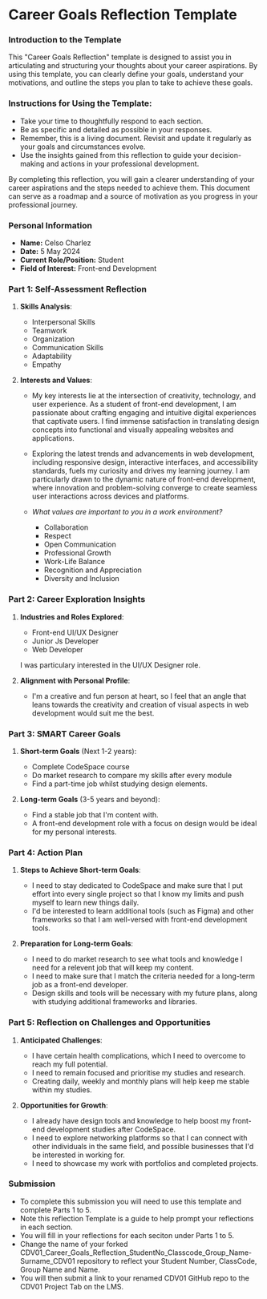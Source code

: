 
# Career Goals Reflection Template

### Introduction to the Template

This "Career Goals Reflection" template is designed to assist you in articulating and structuring your thoughts about your career aspirations. By using this template, you can clearly define your goals, understand your motivations, and outline the steps you plan to take to achieve these goals.

### Instructions for Using the Template:

- Take your time to thoughtfully respond to each section.
- Be as specific and detailed as possible in your responses.
- Remember, this is a living document. Revisit and update it regularly as your goals and circumstances evolve.
- Use the insights gained from this reflection to guide your decision-making and actions in your professional development.

By completing this reflection, you will gain a clearer understanding of your career aspirations and the steps needed to achieve them. This document can serve as a roadmap and a source of motivation as you progress in your professional journey.

### Personal Information

- **Name:** Celso Charlez
- **Date:** 5 May 2024
- **Current Role/Position:** Student
- **Field of Interest:** Front-end Development

### Part 1: Self-Assessment Reflection

1. **Skills Analysis**:
    
    - Interpersonal Skills
    - Teamwork
    - Organization
    - Communication Skills
    - Adaptability
    - Empathy

2. **Interests and Values**:
    
    - My key interests lie at the intersection of creativity, technology, and user experience. As a student of front-end development, I am passionate about crafting engaging and intuitive digital experiences that captivate users. I find immense satisfaction in translating design concepts into functional and visually appealing websites and applications.

    - Exploring the latest trends and advancements in web development, including responsive design, interactive interfaces, and accessibility standards, fuels my curiosity and drives my learning journey. I am particularly drawn to the dynamic nature of front-end development, where innovation and problem-solving converge to create seamless user interactions across devices and platforms.

    - *What values are important to you in a work environment?*

        - Collaboration
        - Respect
        - Open Communication
        - Professional Growth
        - Work-Life Balance
        - Recognition and Appreciation
        - Diversity and Inclusion

### Part 2: Career Exploration Insights

1. **Industries and Roles Explored**:
    
    - Front-end UI/UX Designer
    - Junior Js Developer
    - Web Developer
    
    I was particulary interested in the UI/UX Designer role.

2. **Alignment with Personal Profile**:
    
    - I'm a creative and fun person at heart, so I feel that an angle that leans towards the creativity and creation of visual aspects in web development would suit me the best.

### Part 3: SMART Career Goals

1. **Short-term Goals** (Next 1-2 years):
    
    - Complete CodeSpace course
    - Do market research to compare my skills after every module
    - Find a part-time job whilst studying design elements.

2. **Long-term Goals** (3-5 years and beyond):
    
    - Find a stable job that I'm content with.
    - A front-end development role with a focus on design would be ideal for my personal interests.

### Part 4: Action Plan

1. **Steps to Achieve Short-term Goals**:
    
    - I need to stay dedicated to CodeSpace and make sure that I put effort into every single project so that I know my limits and push myself to learn new things daily. 
    - I'd be interested to learn additional tools (such as Figma) and other frameworks so that I am well-versed with front-end development tools.

2. **Preparation for Long-term Goals**:
    
    - I need to do market research to see what tools and knowledge I need for a relevent job that will keep my content.
    - I need to make sure that I match the criteria needed for a long-term job as a front-end developer. 
    - Design skills and tools will be necessary with my future plans, along with studying additional frameworks and libraries. 

### Part 5: Reflection on Challenges and Opportunities

1. **Anticipated Challenges**:
    
    - I have certain health complications, which I need to overcome to reach my full potential.
    - I need to remain focused and prioritise my studies and research.
    - Creating daily, weekly and monthly plans will help keep me stable within my studies.

2. **Opportunities for Growth**:
    
    - I already have design tools and knowledge to help boost my front-end development studies after CodeSpace. 
    - I need to explore networking platforms so that I can connect with other individuals in the same field, and possible businesses that I'd be interested in working for. 
    - I need to showcase my work with portfolios and completed projects.

### Submission

- To complete this submission you will need to use this template and complete Parts 1 to 5.
- Note this reflection Template is a guide to help prompt your reflections in each section.
- You will fill in your reflections for each seciton under Parts 1 to 5.
- Change the name of your forked CDV01_Career_Goals_Reflection_StudentNo_Classcode_Group_Name-Surname_CDV01 repository to reflect your Student Number, ClassCode, Group Name and Name.
- You will then submit a link to your renamed CDV01 GitHub repo to the CDV01 Project Tab on the LMS.


